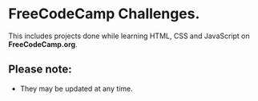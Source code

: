 # FreeCodeCamp Challenges.

This includes projects done while learning HTML, CSS and JavaScript on **FreeCodeCamp.org**.

## Please note:

- They may be updated at any time.

